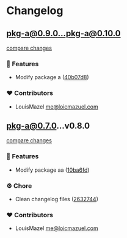 # Changelog

## pkg-a@0.9.0...pkg-a@0.10.0

[compare changes](https://github.com/LouisMazel/test-changelogen-monorepo/compare/pkg-a@0.9.0...pkg-a@0.10.0)

### 🚀 Features

- Modify package a ([40b07d8](https://github.com/LouisMazel/test-changelogen-monorepo/commit/40b07d8))

### ❤️ Contributors

- LouisMazel <me@loicmazuel.com>


## pkg-a@0.7.0...v0.8.0

[compare changes](https://github.com/LouisMazel/test-changelogen-monorepo/compare/pkg-a@0.7.0...v0.8.0)

### 🚀 Features

- Modify package aa ([10ba6fd](https://github.com/LouisMazel/test-changelogen-monorepo/commit/10ba6fd))

### ⚙️ Chore

- Clean changelog files ([2632744](https://github.com/LouisMazel/test-changelogen-monorepo/commit/2632744))

### ❤️ Contributors

- LouisMazel <me@loicmazuel.com>
